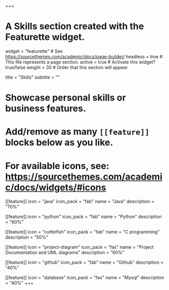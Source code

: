 +++
# A Skills section created with the Featurette widget.
widget = "featurette"  # See https://sourcethemes.com/academic/docs/page-builder/
headless = true  # This file represents a page section.
active = true  # Activate this widget? true/false
weight = 30  # Order that this section will appear.

title = "Skills"
subtitle = ""

# Showcase personal skills or business features.
# 
# Add/remove as many `[[feature]]` blocks below as you like.
# 
# For available icons, see: https://sourcethemes.com/academic/docs/widgets/#icons

[[feature]]
  icon = "java"
  icon_pack = "fab"
  name = "Java"
  description = "70%"

[[feature]]
  icon = "python"
  icon_pack = "fab"
  name = "Python"
  description = "60%"  
  
[[feature]]
  icon = "cuttlefish"
  icon_pack = "fab"
  name = "C programming"
  description = "50%"

[[feature]]
  icon = "project-diagram"
  icon_pack = "fas"
  name = "Project Documentation and UML diagrams"
  description = "60%"
  
[[feature]]
  icon = "github"
  icon_pack = "fab"
  name = "Github"
  description = "40%"

  [[feature]]
  icon = "database"
  icon_pack = "fas"
  name = "Mysql"
  description = "40%"
+++
